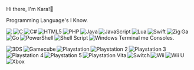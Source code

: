 Hi there, I'm Kara!👋

Programming Language's I Know.

<img align="left" src="https://img.shields.io/badge/python-3670A0?style=for-the-badge&logo=python&logoColor=ffdd54" />

<img align="left" alt="C" src="https://img.shields.io/badge/c-%2300599C.svg?style=for-the-badge&logo=c&logoColor=white" />

<img align="left" alt="C#" src="https://img.shields.io/badge/c%23-%23239120.svg?style=for-the-badge&logo=c-sharp&logoColor=white" />

<img align="left" alt="HTML5" src="https://img.shields.io/badge/html5-%23E34F26.svg?style=for-the-badge&logo=html5&logoColor=white" />

<img align="left" alt="PHP" src="https://img.shields.io/badge/php-%23777BB4.svg?style=for-the-badge&logo=php&logoColor=white" />

<img align="left" alt="Java" src="https://img.shields.io/badge/java-%23ED8B00.svg?style=for-the-badge&logo=java&logoColor=white" />

<img align="left" alt="JavaScript" src="https://img.shields.io/badge/javascript-%23323330.svg?style=for-the-badge&logo=javascript&logoColor=%23F7DF1E" />

<img align="left" alt="Lua" src="https://img.shields.io/badge/lua-%232C2D72.svg?style=for-the-badge&logo=lua&logoColor=white"  />

<img align="left" alt="Swift" src="https://img.shields.io/badge/swift-F54A2A?style=for-the-badge&logo=swift&logoColor=white" />

<img align="left" alt="Zig" src="https://img.shields.io/badge/Zig-%23F7A41D.svg?style=for-the-badge&logo=zig&logoColor=white" />

<img align="left" alt="Go" src="https://img.shields.io/badge/go-%2300ADD8.svg?style=for-the-badge&logo=go&logoColor=white" />

<img align="left" alt="PowerShell" src="https://img.shields.io/badge/PowerShell-%235391FE.svg?style=for-the-badge&logo=powershell&logoColor=white" />

<img align="left" alt="Shell Script" src="https://img.shields.io/badge/shell_script-%23121011.svg?style=for-the-badge&logo=gnu-bash&logoColor=white" />

<img align="left" alt="Windows Terminal" src="https://img.shields.io/badge/Windows%20Terminal-%234D4D4D.svg?style=for-the-badge&logo=windows-terminal&logoColor=white" />

Game Consoles.

<img align="left" alt="3DS" src="https://img.shields.io/badge/3DS-D12228?style=for-the-badge&logo=nintendo-3ds&logoColor=white" />

<img align="left" alt="Gamecube" src="https://img.shields.io/badge/Gamecube-6A5FBB?style=for-the-badge&logo=nintendo-gamecube&logoColor=white" />

<img align="left" alt="Playstation" src="https://img.shields.io/badge/Playstation-003791?style=for-the-badge&logo=playstation&logoColor=white" />

<img align="left" alt="Playstation 2" src="https://img.shields.io/badge/Playstation%202-003791?style=for-the-badge&logo=playstation-2&logoColor=white" />

<img align="left" alt="Playstation 3" src="https://img.shields.io/badge/Playstation%203-003791?style=for-the-badge&logo=playstation-3&logoColor=white" />

<img align="left" alt="Playstation 4" src="https://img.shields.io/badge/Playstation%204-003791?style=for-the-badge&logo=playstation-4&logoColorwhite" />

<img align="left" alt="Playstation 5" src="https://img.shields.io/badge/Playstation%205-003791?style=for-the-badge&logo=playstation-5&logoColor=white" />

<img align="left" alt="Playstation Vita" src="https://img.shields.io/badge/Playstation%20Vita-003791?style=for-the-badge&logo=playstation-vita&logoColor=white" />

<img align="left" alt="Switch" src="https://img.shields.io/badge/Switch-E60012?style=for-the-badge&logo=nintendo-switch&logoColor=white" />

<img align="left" alt="Wii" src="https://img.shields.io/badge/Wii-8B8B8B?style=for-the-badge&logo=wii&logoColor=white" />

<img align="left" alt="Wii U" src="https://img.shields.io/badge/Wii%20U-8B8B8B?style=for-the-badge&logo=wiiu&logoColor=white" />

<img align="left" alt="Xbox" src="https://img.shields.io/badge/xbox-%23107C10.svg?style=for-the-badge&logo=xbox&logoColor=white" />
